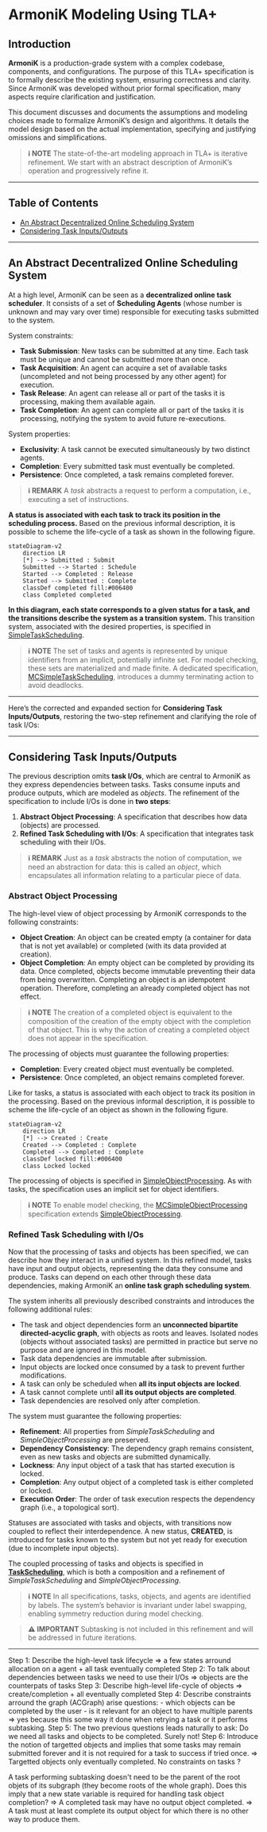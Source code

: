 # ArmoniK Modeling Using TLA+

## Introduction

**ArmoniK** is a production-grade system with a complex codebase, components, and configurations. The purpose of this TLA+ specification is to formally describe the existing system, ensuring correctness and clarity. Since ArmoniK was developed without prior formal specification, many aspects require clarification and justification.

This document discusses and documents the assumptions and modeling choices made to formalize ArmoniK’s design and algorithms. It details the model design based on the actual implementation, specifying and justifying omissions and simplifications.

> **ℹ️ NOTE**
> The state-of-the-art modeling approach in TLA+ is iterative refinement. We start with an abstract description of ArmoniK’s operation and progressively refine it.

---

## Table of Contents

* [An Abstract Decentralized Online Scheduling System](#an-abstract-decentralized-online-scheduling-system)
* [Considering Task Inputs/Outputs](#considering-task-inputsoutputs)

---

## An Abstract Decentralized Online Scheduling System

At a high level, ArmoniK can be seen as a **decentralized online task scheduler**. It consists of a set of **Scheduling Agents** (whose number is unknown and may vary over time) responsible for executing tasks submitted to the system.

System constraints:
- **Task Submission**: New tasks can be submitted at any time. Each task must be unique and cannot be submitted more than once.
- **Task Acquisition**: An agent can acquire a set of available tasks (uncompleted and not being processed by any other agent) for execution.
- **Task Release**: An agent can release all or part of the tasks it is processing, making them available again.
- **Task Completion**: An agent can complete all or part of the tasks it is processing, notifying the system to avoid future re-executions.

System properties:
- **Exclusivity**: A task cannot be executed simultaneously by two distinct agents.
- **Completion**: Every submitted task must eventually be completed.
- **Persistence**: Once completed, a task remains completed forever.

> **ℹ️ REMARK**
> A *task* abstracts a request to perform a computation, i.e., executing a set of instructions.

**A status is associated with each task to track its position in the scheduling process.** Based on the previous informal description, it is possible to scheme the life-cycle of a task as shown in the following figure.

```mermaid
stateDiagram-v2
    direction LR
    [*] --> Submitted : Submit
    Submitted --> Started : Schedule
    Started --> Completed : Release
    Started --> Submitted : Complete
    classDef completed fill:#006400
    class Completed completed
```

**In this diagram, each state corresponds to a given status for a task, and the transitions describe the system as a transition system.** This transition system, associated with the desired properties, is specified in [SimpleTaskScheduling](../specs/SimpleTaskScheduling.tla).

> **ℹ️ NOTE**
> The set of tasks and agents is represented by unique identifiers from an implicit, potentially infinite set. For model checking, these sets are materialized and made finite. A dedicated specification, [MCSimpleTaskScheduling](../specs/MCSimpleTaskScheduling.tla), introduces a dummy terminating action to avoid deadlocks.

---

Here’s the corrected and expanded section for **Considering Task Inputs/Outputs**, restoring the two-step refinement and clarifying the role of task I/Os:

---

## Considering Task Inputs/Outputs

The previous description omits **task I/Os**, which are central to ArmoniK as they express dependencies between tasks. Tasks consume inputs and produce outputs, which are modeled as *objects*. The refinement of the specification to include I/Os is done in **two steps**:

1. **Abstract Object Processing**: A specification that describes how data (objects) are processed.
2. **Refined Task Scheduling with I/Os**: A specification that integrates task scheduling with their I/Os.

> **ℹ️ REMARK**
> Just as a *task* abstracts the notion of computation, we need an abstraction for data: this is called an *object*, which encapsulates all information relating to a particular piece of data.

### Abstract Object Processing

The high-level view of object processing by ArmoniK corresponds to the following constraints:
- **Object Creation**: An object can be created empty (a container for data that is not yet available) or completed (with its data provided at creation).
- **Object Completion**: An empty object can be completed by providing its data. Once completed, objects become immutable preventing their data from being overwritten. Completing an object is an idempotent operation. Therefore, completing an already completed object has not effect.

> **ℹ️ NOTE**
> The creation of a completed object is equivalent to the composition of the creation of the empty object with the completion of that object. This is why the action of creating a completed object does not appear in the specification.

The processing of objects must guarantee the following properties:
- **Completion**: Every created object must eventually be completed.
- **Persistence**: Once completed, an object remains completed forever.

Like for tasks, a status is associated with each object to track its position in the processing. Based on the previous informal description, it is possible to scheme the life-cycle of an object as shown in the following figure.

```mermaid
stateDiagram-v2
    direction LR
    [*] --> Created : Create
    Created --> Completed : Complete
    Completed --> Completed : Complete
    classDef locked fill:#006400
    class Locked locked
```

The processing of objects is specified in [SimpleObjectProcessing](../specs/SimpleObjectProcessing.tla). As with tasks, the specification uses an implicit set for object identifiers.

> **ℹ️ NOTE**
> To enable model checking, the [MCSimpleObjectProcessing](../specs/MCSimpleObjectProcessing.tla) specification extends [SimpleObjectProcessing](../specs/SimpleObjectProcessing.tla).

### Refined Task Scheduling with I/Os

Now that the processing of tasks and objects has been specified, we can describe how they interact in a unified system. In this refined model, tasks have input and output objects, representing the data they consume and produce. Tasks can depend on each other through these data dependencies, making ArmoniK an **online task graph scheduling system**.

The system inherits all previously described constraints and introduces the following additional rules:

- The task and object dependencies form an **unconnected bipartite directed-acyclic graph**, with objects as roots and leaves. Isolated nodes (objects without associated tasks) are permitted in practice but serve no purpose and are ignored in this model.
- Task data dependencies are immutable after submission.
- Input objects are locked once consumed by a task to prevent further modifications.
- A task can only be scheduled when **all its input objects are locked**.
- A task cannot complete until **all its output objects are completed**.
- Task dependencies are resolved only after completion.

The system must guarantee the following properties:

- **Refinement**: All properties from *SimpleTaskScheduling* and *SimpleObjectProcessing* are preserved.
- **Dependency Consistency**: The dependency graph remains consistent, even as new tasks and objects are submitted dynamically.
- **Lockness**: Any input object of a task that has started execution is locked.
- **Completion**: Any output object of a completed task is either completed or locked.
- **Execution Order**: The order of task execution respects the dependency graph (i.e., a topological sort).

Statuses are associated with tasks and objects, with transitions now coupled to reflect their interdependence. A new status, **CREATED**, is introduced for tasks known to the system but not yet ready for execution (due to incomplete input objects).

The coupled processing of tasks and objects is specified in **[TaskScheduling](../specs/TaskScheduling.tla)**, which is both a composition and a refinement of *SimpleTaskScheduling* and *SimpleObjectProcessing*.

> **ℹ️ NOTE**
> In all specifications, tasks, objects, and agents are identified by labels. The system’s behavior is invariant under label swapping, enabling symmetry reduction during model checking.

> **⚠️ IMPORTANT**
> Subtasking is not included in this refinement and will be addressed in future iterations.

---


Step 1: Describe the high-level task lifecycle => a few states arround allocation on a agent + all task eventually completed
Step 2: To talk about dependencies between tasks we need to use their I/Os => objects are the counterpats of tasks
Step 3: Describe high-level life-cycle of objects => create/completion + all eventually completed
Step 4: Describe constraints arround the graph (ACGraph) arise questions:
    - which objects can be completed by the user
    - is it relevant for an object to have multiple parents => yes because this some way it done when retrying a task or it performs subtasking.
Step 5: The two previous questions leads naturally to ask: Do we need all tasks and objects to be completed. Surely not!
Step 6: Introduce the notion of targetted objects and implies that some tasks may remain submitted forever and it is not required for a task to success if tried once. => Targetted objects only eventually completed. No constraints on tasks ?

A task performing subtasking doesn't need to be the parent of the root objets of its subgraph (they become roots of the whole graph). Does this imply that a new state variable is required for handling task object completion?
=> A completed task may have no output object completed.
=> A task must at least complete its output object for which there is no other way to produce them.